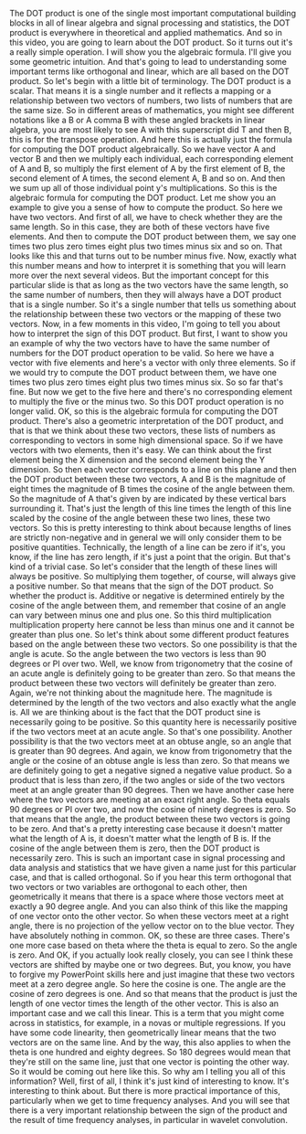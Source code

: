  The DOT product is one of the single most important computational building blocks in all of linear algebra and signal processing and statistics, the DOT product is everywhere in theoretical and applied mathematics. And so in this video, you are going to learn about the DOT product. So it turns out it's a really simple operation. I will show you the algebraic formula. I'll give you some geometric intuition. And that's going to lead to understanding some important terms like orthogonal and linear, which are all based on the DOT product. So let's begin with a little bit of terminology. The DOT product is a scalar. That means it is a single number and it reflects a mapping or a relationship between two vectors of numbers, two lists of numbers that are the same size. So in different areas of mathematics, you might see different notations like a B or A comma B with these angled brackets in linear algebra, you are most likely to see A with this superscript did T and then B, this is for the transpose operation. And here this is actually just the formula for computing the DOT product algebraically. So we have vector A and vector B and then we multiply each individual, each corresponding element of A and B, so multiply the first element of A by the first element of B, the second element of A times, the second element A, B and so on. And then we sum up all of those individual point y's multiplications. So this is the algebraic formula for computing the DOT product. Let me show you an example to give you a sense of how to compute the product. So here we have two vectors. And first of all, we have to check whether they are the same length. So in this case, they are both of these vectors have five elements. And then to compute the DOT product between them, we say one times two plus zero times eight plus two times minus six and so on. That looks like this and that turns out to be number minus five. Now, exactly what this number means and how to interpret it is something that you will learn more over the next several videos. But the important concept for this particular slide is that as long as the two vectors have the same length, so the same number of numbers, then they will always have a DOT product that is a single number. So it's a single number that tells us something about the relationship between these two vectors or the mapping of these two vectors. Now, in a few moments in this video, I'm going to tell you about how to interpret the sign of this DOT product. But first, I want to show you an example of why the two vectors have to have the same number of numbers for the DOT product operation to be valid. So here we have a vector with five elements and here's a vector with only three elements. So if we would try to compute the DOT product between them, we have one times two plus zero times eight plus two times minus six. So so far that's fine. But now we get to the five here and there's no corresponding element to multiply the five or the minus two. So this DOT product operation is no longer valid. OK, so this is the algebraic formula for computing the DOT product. There's also a geometric interpretation of the DOT product, and that is that we think about these two vectors, these lists of numbers as corresponding to vectors in some high dimensional space. So if we have vectors with two elements, then it's easy. We can think about the first element being the X dimension and the second element being the Y dimension. So then each vector corresponds to a line on this plane and then the DOT product between these two vectors, A and B is the magnitude of eight times the magnitude of B times the cosine of the angle between them. So the magnitude of A that's given by are indicated by these vertical bars surrounding it. That's just the length of this line times the length of this line scaled by the cosine of the angle between these two lines, these two vectors. So this is pretty interesting to think about because lengths of lines are strictly non-negative and in general we will only consider them to be positive quantities. Technically, the length of a line can be zero if it's, you know, if the line has zero length, if it's just a point that the origin. But that's kind of a trivial case. So let's consider that the length of these lines will always be positive. So multiplying them together, of course, will always give a positive number. So that means that the sign of the DOT product. So whether the product is. Additive or negative is determined entirely by the cosine of the angle between them, and remember that cosine of an angle can vary between minus one and plus one. So this third multiplication multiplication property here cannot be less than minus one and it cannot be greater than plus one. So let's think about some different product features based on the angle between these two vectors. So one possibility is that the angle is acute. So the angle between the two vectors is less than 90 degrees or PI over two. Well, we know from trigonometry that the cosine of an acute angle is definitely going to be greater than zero. So that means the product between these two vectors will definitely be greater than zero. Again, we're not thinking about the magnitude here. The magnitude is determined by the length of the two vectors and also exactly what the angle is. All we are thinking about is the fact that the DOT product sine is necessarily going to be positive. So this quantity here is necessarily positive if the two vectors meet at an acute angle. So that's one possibility. Another possibility is that the two vectors meet at an obtuse angle, so an angle that is greater than 90 degrees. And again, we know from trigonometry that the angle or the cosine of an obtuse angle is less than zero. So that means we are definitely going to get a negative signed a negative value product. So a product that is less than zero, if the two angles or side of the two vectors meet at an angle greater than 90 degrees. Then we have another case here where the two vectors are meeting at an exact right angle. So theta equals 90 degrees or PI over two, and now the cosine of ninety degrees is zero. So that means that the angle, the product between these two vectors is going to be zero. And that's a pretty interesting case because it doesn't matter what the length of A is, it doesn't matter what the length of B is. If the cosine of the angle between them is zero, then the DOT product is necessarily zero. This is such an important case in signal processing and data analysis and statistics that we have given a name just for this particular case, and that is called orthogonal. So if you hear this term orthogonal that two vectors or two variables are orthogonal to each other, then geometrically it means that there is a space where those vectors meet at exactly a 90 degree angle. And you can also think of this like the mapping of one vector onto the other vector. So when these vectors meet at a right angle, there is no projection of the yellow vector on to the blue vector. They have absolutely nothing in common. OK, so these are three cases. There's one more case based on theta where the theta is equal to zero. So the angle is zero. And OK, if you actually look really closely, you can see I think these vectors are shifted by maybe one or two degrees. But, you know, you have to forgive my PowerPoint skills here and just imagine that these two vectors meet at a zero degree angle. So here the cosine is one. The angle are the cosine of zero degrees is one. And so that means that the product is just the length of one vector times the length of the other vector. This is also an important case and we call this linear. This is a term that you might come across in statistics, for example, in a novas or multiple regressions. If you have some code linearity, then geometrically linear means that the two vectors are on the same line. And by the way, this also applies to when the theta is one hundred and eighty degrees. So 180 degrees would mean that they're still on the same line, just that one vector is pointing the other way. So it would be coming out here like this. So why am I telling you all of this information? Well, first of all, I think it's just kind of interesting to know. It's interesting to think about. But there is more practical importance of this, particularly when we get to time frequency analyses. And you will see that there is a very important relationship between the sign of the product and the result of time frequency analyses, in particular in wavelet convolution.